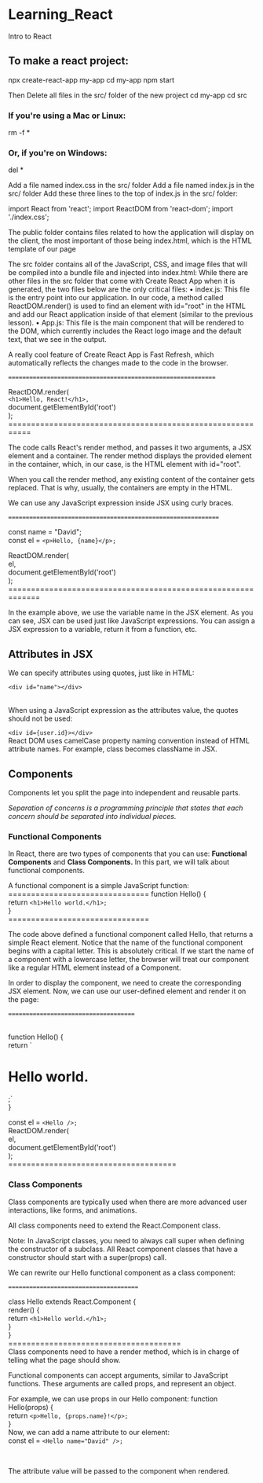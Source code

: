 # Learning_React
Intro to React

## To make a react project:
npx create-react-app my-app
cd my-app
npm start

Then Delete all files in the src/ folder of the new project
cd my-app
cd src

### If you're using a Mac or Linux:
rm -f *

### Or, if you're on Windows:
del *

Add a file named index.css in the src/ folder
Add a file named index.js in the src/ folder
Add these three lines to the top of index.js in the src/ folder:

import React from 'react';
import ReactDOM from 'react-dom';
import './index.css';

The public folder contains files related to how the application will display on the client, the most important of those being index.html, which is the HTML template of our page

The src folder contains all of the JavaScript, CSS, and image files that will be compiled into a bundle file and injected into index.html:
While there are other files in the src folder that come with Create React App when it is generated, the two files below are the only critical files:
• index.js: This file is the entry point into our application. In our code, a method called ReactDOM.render() is used to find an element with id="root" in the HTML and add our React application inside of that element (similar to the previous lesson).
• App.js: This file is the main component that will be rendered to the DOM, which currently includes the React logo image and the default text, that we see in the output.

A really cool feature of Create React App is Fast Refresh, which automatically reflects the changes made to the code in the browser.

    ===========================================================
ReactDOM.render(<br>
  `<h1>Hello, React!</h1>,`<br>
  document.getElementById('root')<br>
); <br>
    ===========================================================

The code calls React's render method, and passes it two arguments, a JSX element and a container. The render method displays the provided element in the container, which, in our case, is the HTML element with id="root".

When you call the render method, any existing content of the container gets replaced. That is why, usually, the containers are empty in the HTML.

We can use any JavaScript expression inside JSX using curly braces.

    ============================================================
const name = "David";<br>
const el = `<p>Hello, {name}</p>;`<br>

ReactDOM.render(<br>
  el,<br>
  document.getElementById('root')<br>
);<br>
    =============================================================

In the example above, we use the variable name in the JSX element.
As you can see, JSX can be used just like JavaScript expressions. You can assign a JSX expression to a variable, return it from a function, etc.

<h2>Attributes in JSX </h2>


We can specify attributes using quotes, just like in HTML:
<br>

`<div id="name"></div>`

<br>
When using a JavaScript expression as the attributes value, the quotes should not be used:
<br>

`<div id={user.id}></div>`
<br>
React DOM uses camelCase property naming convention instead of HTML attribute names.
For example, class becomes className in JSX.

<h2>Components</h2>


Components let you split the page into independent and reusable parts.

<em> Separation of concerns is a programming principle that states that each concern should be separated into individual pieces. </em>

<h3>Functional Components </h3>
In React, there are two types of components that you can use: <b>Functional Components</b> and <b>Class Components.</b>
In this part, we will talk about functional components.

A functional component is a simple JavaScript function:<br>
    ===============================
function Hello() {<br>
  return `<h1>Hello world.</h1>;`<br>
}<br>
    ===============================<br>

The code above defined a functional component called Hello, that returns a simple React element.
Notice that the name of the functional component begins with a capital letter. This is absolutely critical. If we start the name of a component with a lowercase letter, the browser will treat our component like a regular HTML element instead of a Component.

In order to display the component, we need to create the corresponding JSX element.
Now, we can use our user-defined element and render it on the page:<br>

    ====================================
  
<br>
function Hello() {<br>
  return `<h1>Hello world.</h1>;` <br>
}
<br>

const el = `<Hello />; `
<br>
ReactDOM.render(<br>
  el, <br>
  document.getElementById('root')<br>
);
<br>
    =====================================

<h3>Class Components</h3>
Class components are typically used when there are more advanced user interactions, like forms, and animations.

All class components need to extend the React.Component class.

Note:
In JavaScript classes, you need to always call super when defining the constructor of a subclass. All React component classes that have a constructor should start with a super(props) call.

We can rewrite our Hello functional component as a class component:

    ===================================== 
class Hello extends React.Component {<br>
  render() {<br>
    return `<h1>Hello world.</h1>;` <br>
  }<br>
}<br>
    ======================================
<br>
Class components need to have a render method, which is in charge of telling what the page should show.

Functional components can accept arguments, similar to JavaScript functions. These arguments are called props, and represent an object.

For example, we can use props in our Hello component:
function Hello(props) { <br>
  return `<p>Hello, {props.name}!</p>;`
  <br>
}
<br>
Now, we can add a name attribute to our element:<br>
const el = `<Hello name="David" />;`

<br>

The attribute value will be passed to the component when rendered.
